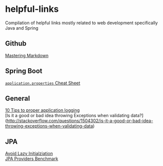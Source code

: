# helpful-links
Compilation of helpful links mostly related to web development specifically Java and Spring

Github
---------------
[Mastering Markdown](https://guides.github.com/features/mastering-markdown/)

Spring Boot
---------------
[`application.properties` Cheat Sheet](http://docs.spring.io/spring-boot/docs/current/reference/html/common-application-properties.html)

General
--------------
[10 Tips to proper application logging](http://www.javacodegeeks.com/2011/01/10-tips-proper-application-logging.html) <br/>
[Is it a good or bad idea throwing Exceptions when validating data?] (http://stackoverflow.com/questions/1504302/is-it-a-good-or-bad-idea-throwing-exceptions-when-validating-data)

JPA
---------------
[Avoid Lazy Initialziation](https://dzone.com/articles/avoid-lazy-jpa-collections) <br/>
[JPA Providers Benchmark](http://www.jpab.org/All/All/All.html)
